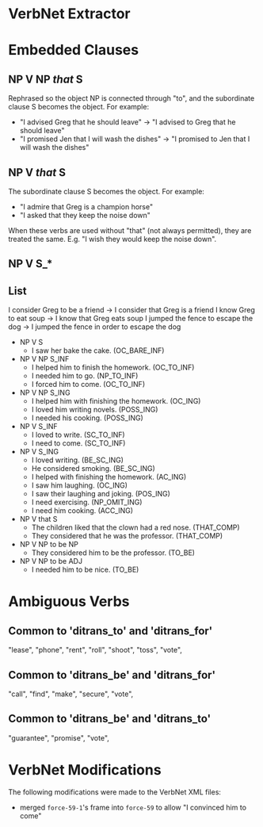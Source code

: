 # VerbNet Extractor

# Embedded Clauses

## NP V NP *that* S

Rephrased so the object NP is connected through "to", and the subordinate clause S becomes the object. For example: 

  - "I advised Greg that he should leave" -> "I advised to Greg that he should leave"
  - "I promised Jen that I will wash the dishes" -> "I promised to Jen that I will wash the dishes"

## NP V *that* S

The subordinate clause S becomes the object. For example:

  - "I admire that Greg is a champion horse"
  - "I asked that they keep the noise down"
  
When these verbs are used without "that" (not always permitted), they are treated the same. 
E.g. "I wish they would keep the noise down".
 
## NP V S\_\*

## List

I consider Greg to be a friend -> I consider that Greg is a friend
I know Greg to eat soup -> I know that Greg eats soup
I jumped the fence to escape the dog -> I jumped the fence in order to escape the dog

  - NP V S
    - I saw her bake the cake. (OC\_BARE\_INF)  
  - NP V NP S\_INF
    - I helped him to finish the homework. (OC\_TO\_INF)
    - I needed him to go. (NP\_TO\_INF)
    - I forced him to come. (OC\_TO\_INF)
  - NP V NP S\_ING
    - I helped him with finishing the homework. (OC\_ING)
    - I loved him writing novels. (POSS\_ING)
    - I needed his cooking. (POSS\_ING)
  - NP V S\_INF
    - I loved to write. (SC\_TO\_INF)
    - I need to come. (SC\_TO\_INF)
  - NP V S\_ING
    - I loved writing. (BE\_SC\_ING)
    - He considered smoking. (BE\_SC\_ING)
    - I helped with finishing the homework. (AC\_ING)
    - I saw him laughing. (OC\_ING)
    - I saw their laughing and joking. (POS\_ING)
    - I need exercising. (NP\_OMIT\_ING)
    - I need him cooking. (ACC\_ING)
  - NP V that S 
    - The children liked that the clown had a red nose. (THAT\_COMP)
    - They considered that he was the professor. (THAT\_COMP)
  - NP V NP to be NP
    - They considered him to be the professor. (TO\_BE)
  - NP V NP to be ADJ
    - I needed him to be nice. (TO\_BE)


# Ambiguous Verbs 

## Common to 'ditrans\_to' and 'ditrans\_for'

  "lease",
  "phone",
  "rent",
  "roll",
  "shoot",
  "toss",
  "vote",

## Common to 'ditrans\_be' and 'ditrans\_for'

  "call",
  "find",
  "make",
  "secure",
  "vote",

## Common to 'ditrans\_be' and 'ditrans\_to'

  "guarantee",
  "promise",
  "vote",


# VerbNet Modifications

The following modifications were made to the VerbNet XML files:

  - merged `force-59-1`'s frame into `force-59` to allow "I convinced him to come"  